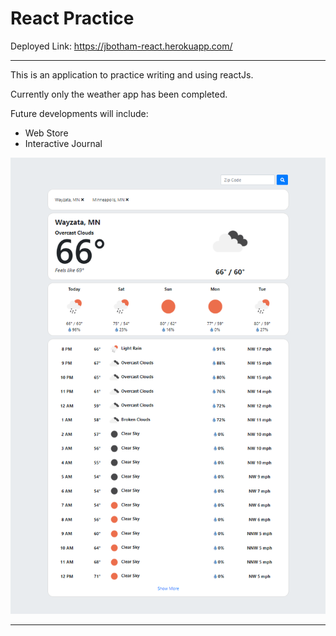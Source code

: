 # React Practice

Deployed Link: https://jbotham-react.herokuapp.com/

---

This is an application to practice writing and using reactJs.

Currently only the weather app has been completed.

Future developments will include:

- Web Store
- Interactive Journal

<img width="720" alt="weatherApp" src="client/src/assets/images/weatherApp.png">

---
